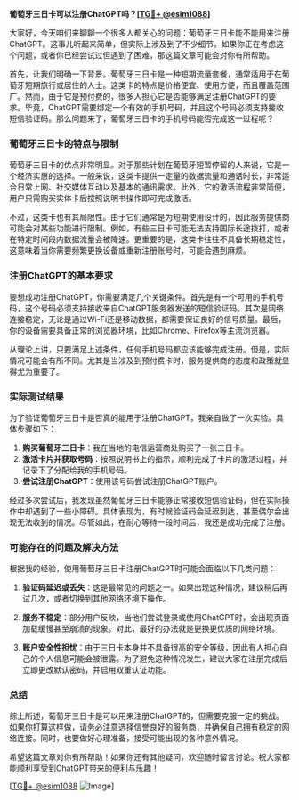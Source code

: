 **葡萄牙三日卡可以注册ChatGPT吗？[[TG💪+ @esim1088](https://t.me/s/esim1088)]**

大家好，今天咱们来聊聊一个很多人都关心的问题：葡萄牙三日卡能不能用来注册ChatGPT。这事儿听起来简单，但实际上涉及到了不少细节。如果你正在考虑这个问题，或者你已经尝试过但遇到了困难，那这篇文章可能会对你有所帮助。

首先，让我们明确一下背景。葡萄牙三日卡是一种短期流量套餐，通常适用于在葡萄牙短期旅行或居住的人士。这类卡的特点是价格便宜、使用方便，而且覆盖范围广。然而，由于它是预付费的，很多人担心它是否能够满足注册ChatGPT的要求。毕竟，ChatGPT需要绑定一个有效的手机号码，并且这个号码必须支持接收短信验证码。那么问题来了，葡萄牙三日卡的手机号码能否完成这一过程呢？

### 葡萄牙三日卡的特点与限制

葡萄牙三日卡的优点非常明显。对于那些计划在葡萄牙短暂停留的人来说，它是一个经济实惠的选择。一般来说，这类卡提供一定量的数据流量和通话时长，非常适合日常上网、社交媒体互动以及基本的通讯需求。此外，它的激活流程非常简便，用户只需购买实体卡后按照说明书操作即可完成激活。

不过，这类卡也有其局限性。由于它们通常是为短期使用设计的，因此服务提供商可能会对某些功能进行限制。例如，有些三日卡可能无法支持国际长途拨打，或者在特定时间段内数据流量会被降速。更重要的是，这类卡往往不具备长期稳定性，这意味着当你需要频繁更换设备或重新注册账号时，可能会遇到麻烦。

### 注册ChatGPT的基本要求

要想成功注册ChatGPT，你需要满足几个关键条件。首先是有一个可用的手机号码，这个号码必须支持接收来自ChatGPT服务器发送的短信验证码。其次是网络连接稳定，无论是通过Wi-Fi还是移动数据，都需要保证良好的信号质量。最后，你的设备需要具备正常的浏览器环境，比如Chrome、Firefox等主流浏览器。

从理论上讲，只要满足上述条件，任何手机号码都应该能够完成注册。但是，实际情况可能会有所不同。尤其是当涉及到预付费卡时，服务提供商的态度和政策就显得尤为重要了。

### 实际测试结果

为了验证葡萄牙三日卡是否真的能用于注册ChatGPT，我亲自做了一次实验。具体步骤如下：

1. **购买葡萄牙三日卡**：我在当地的电信运营商处购买了一张三日卡。
2. **激活卡片并获取号码**：按照说明书上的指示，顺利完成了卡片的激活过程，并记录下了分配给我的手机号码。
3. **尝试注册ChatGPT**：使用该号码尝试注册ChatGPT账户。

经过多次尝试后，我发现虽然葡萄牙三日卡能够正常接收短信验证码，但在实际操作中却遇到了一些小障碍。具体表现为，有时候验证码会延迟到达，甚至偶尔会出现无法收到的情况。尽管如此，在耐心等待一段时间后，我还是成功完成了注册。

### 可能存在的问题及解决方法

根据我的经验，使用葡萄牙三日卡注册ChatGPT时可能会面临以下几类问题：

1. **验证码延迟或丢失**：这是最常见的问题之一。如果出现这种情况，建议稍后再试几次，或者切换到其他网络环境下操作。
   
2. **服务不稳定**：部分用户反映，当他们尝试登录或使用ChatGPT时，会出现页面加载缓慢甚至崩溃的现象。对此，最好的办法就是更换更优质的网络环境。

3. **账户安全性担忧**：由于三日卡本身并不具备很高的安全等级，因此有人担心自己的个人信息可能会被泄露。为了避免这种情况发生，建议大家在注册完成后立即更改默认密码，并启用双重认证功能。

### 总结

综上所述，葡萄牙三日卡是可以用来注册ChatGPT的，但需要克服一定的挑战。如果你打算这样做，请务必注意选择信誉良好的服务商，并确保自己拥有稳定的网络连接。同时，也要做好心理准备，接受可能出现的各种意外情况。

希望这篇文章对你有所帮助！如果你还有其他疑问，欢迎随时留言讨论。祝大家都能顺利享受到ChatGPT带来的便利与乐趣！

[[TG💪+ @esim1088](https://t.me/s/esim1088) ![Image](https://i.postimg.cc/4NQfJmqS/Snipaste-2025-05-13-00-14-12.png)]